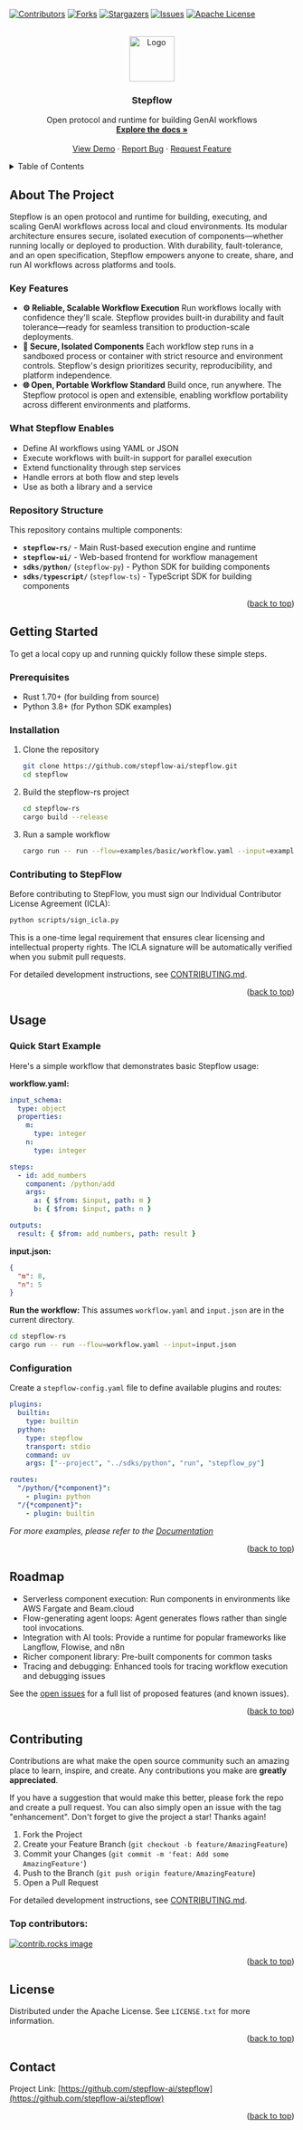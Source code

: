 <a id="readme-top"></a>

<!-- PROJECT SHIELDS -->
[![Contributors][contributors-shield]][contributors-url]
[![Forks][forks-shield]][forks-url]
[![Stargazers][stars-shield]][stars-url]
[![Issues][issues-shield]][issues-url]
[![Apache License][license-shield]][license-url]

<!-- PROJECT LOGO -->
<br />
<div align="center">
  <a href="https://github.com/stepflow-ai/stepflow">
    <img src="images/logo.png" alt="Logo" width="80" height="80">
  </a>

  <h3 align="center">Stepflow</h3>

  <p align="center">
    Open protocol and runtime for building GenAI workflows
    <br />
    <a href="https://fuzzy-journey-4j3y1we.pages.github.io/"><strong>Explore the docs »</strong></a>
    <br />
    <br />
    <a href="https://github.com/stepflow-ai/stepflow">View Demo</a>
    &middot;
    <a href="https://github.com/stepflow-ai/stepflow/issues/new?labels=bug&template=bug-report---.md">Report Bug</a>
    &middot;
    <a href="https://github.com/stepflow-ai/stepflow/issues/new?labels=enhancement&template=feature-request---.md">Request Feature</a>
  </p>
</div>

<!-- TABLE OF CONTENTS -->
<details>
  <summary>Table of Contents</summary>
  <ol>
    <li>
      <a href="#about-the-project">About The Project</a>
    </li>
    <li>
      <a href="#getting-started">Getting Started</a>
      <ul>
        <li><a href="#prerequisites">Prerequisites</a></li>
        <li><a href="#installation">Installation</a></li>
      </ul>
    </li>
    <li><a href="#usage">Usage</a></li>
    <li><a href="#roadmap">Roadmap</a></li>
    <li><a href="#contributing">Contributing</a></li>
    <li><a href="#license">License</a></li>
    <li><a href="#contact">Contact</a></li>
  </ol>
</details>

<!-- ABOUT THE PROJECT -->
## About The Project

Stepflow is an open protocol and runtime for building, executing, and scaling GenAI workflows across local and cloud environments. Its modular architecture ensures secure, isolated execution of components—whether running locally or deployed to production. With durability, fault-tolerance, and an open specification, Stepflow empowers anyone to create, share, and run AI workflows across platforms and tools.

### Key Features

- **⚙️ Reliable, Scalable Workflow Execution**
   Run workflows locally with confidence they'll scale. Stepflow provides built-in durability and fault tolerance—ready for seamless transition to production-scale deployments.
- **🔐 Secure, Isolated Components**
   Each workflow step runs in a sandboxed process or container with strict resource and environment controls. Stepflow's design prioritizes security, reproducibility, and platform independence.
- **🌐 Open, Portable Workflow Standard**
   Build once, run anywhere. The Stepflow protocol is open and extensible, enabling workflow portability across different environments and platforms.

### What Stepflow Enables

- Define AI workflows using YAML or JSON
- Execute workflows with built-in support for parallel execution
- Extend functionality through step services
- Handle errors at both flow and step levels
- Use as both a library and a service

### Repository Structure

This repository contains multiple components:

- **`stepflow-rs/`** - Main Rust-based execution engine and runtime
- **`stepflow-ui/`** - Web-based frontend for workflow management
- **`sdks/python/`** (`stepflow-py`) - Python SDK for building components
- **`sdks/typescript/`** (`stepflow-ts`) - TypeScript SDK for building components

<p align="right">(<a href="#readme-top">back to top</a>)</p>

<!-- GETTING STARTED -->
## Getting Started
To get a local copy up and running quickly follow these simple steps.
### Prerequisites

- Rust 1.70+ (for building from source)
- Python 3.8+ (for Python SDK examples)

### Installation

1. Clone the repository
   ```sh
   git clone https://github.com/stepflow-ai/stepflow.git
   cd stepflow
   ```

2. Build the stepflow-rs project
   ```sh
   cd stepflow-rs
   cargo build --release
   ```

3. Run a sample workflow
   ```sh
   cargo run -- run --flow=examples/basic/workflow.yaml --input=examples/basic/input1.json --config=examples/basic/stepflow-config.yml
   ```

### Contributing to StepFlow

Before contributing to StepFlow, you must sign our Individual Contributor License Agreement (ICLA):

```sh
python scripts/sign_icla.py
```

This is a one-time legal requirement that ensures clear licensing and intellectual property rights. The ICLA signature will be automatically verified when you submit pull requests.

For detailed development instructions, see [CONTRIBUTING.md](CONTRIBUTING.md).

<p align="right">(<a href="#readme-top">back to top</a>)</p>

<!-- USAGE EXAMPLES -->
## Usage

### Quick Start Example

Here's a simple workflow that demonstrates basic Stepflow usage:

**workflow.yaml:**
```yaml
input_schema:
  type: object
  properties:
    m:
      type: integer
    n:
      type: integer

steps:
  - id: add_numbers
    component: /python/add
    args:
      a: { $from: $input, path: m }
      b: { $from: $input, path: n }

outputs:
  result: { $from: add_numbers, path: result }
```

**input.json:**
```json
{
  "m": 8,
  "n": 5
}
```

**Run the workflow:**
This assumes `workflow.yaml` and `input.json` are in the current directory.
```sh
cd stepflow-rs
cargo run -- run --flow=workflow.yaml --input=input.json
```

### Configuration

Create a `stepflow-config.yaml` file to define available plugins and routes:

```yaml
plugins:
  builtin:
    type: builtin
  python:
    type: stepflow
    transport: stdio
    command: uv
    args: ["--project", "../sdks/python", "run", "stepflow_py"]

routes:
  "/python/{*component}":
    - plugin: python
  "/{*component}":
    - plugin: builtin
```

_For more examples, please refer to the [Documentation](https://fuzzy-journey-4j3y1we.pages.github.io/)_

<p align="right">(<a href="#readme-top">back to top</a>)</p>

<!-- ROADMAP -->
## Roadmap

- Serverless component execution: Run components in environments like AWS Fargate and Beam.cloud
- Flow-generating agent loops: Agent generates flows rather than single tool invocations.
- Integration with AI tools: Provide a runtime for popular frameworks like Langflow, Flowise, and n8n
- Richer component library: Pre-built components for common tasks
- Tracing and debugging: Enhanced tools for tracing workflow execution and debugging issues

See the [open issues](https://github.com/stepflow-ai/stepflow/issues) for a full list of proposed features (and known issues).

<p align="right">(<a href="#readme-top">back to top</a>)</p>

<!-- CONTRIBUTING -->
## Contributing

Contributions are what make the open source community such an amazing place to learn, inspire, and create. Any contributions you make are **greatly appreciated**.

If you have a suggestion that would make this better, please fork the repo and create a pull request. You can also simply open an issue with the tag "enhancement".
Don't forget to give the project a star! Thanks again!

1. Fork the Project
2. Create your Feature Branch (`git checkout -b feature/AmazingFeature`)
3. Commit your Changes (`git commit -m 'feat: Add some AmazingFeature'`)
4. Push to the Branch (`git push origin feature/AmazingFeature`)
5. Open a Pull Request

For detailed development instructions, see [CONTRIBUTING.md](CONTRIBUTING.md).

### Top contributors:

<a href="https://github.com/stepflow-ai/stepflow/graphs/contributors">
  <img src="https://contrib.rocks/image?repo=stepflow-ai/stepflow" alt="contrib.rocks image" />
</a>

<p align="right">(<a href="#readme-top">back to top</a>)</p>

<!-- LICENSE -->
## License

Distributed under the Apache License. See `LICENSE.txt` for more information.

<p align="right">(<a href="#readme-top">back to top</a>)</p>

<!-- CONTACT -->
## Contact

Project Link: [https://github.com/stepflow-ai/stepflow](https://github.com/stepflow-ai/stepflow)

<p align="right">(<a href="#readme-top">back to top</a>)</p>

<!-- MARKDOWN LINKS & IMAGES -->
<!-- https://www.markdownguide.org/basic-syntax/#reference-style-links -->
[contributors-shield]: https://img.shields.io/github/contributors/stepflow-ai/stepflow.svg?style=for-the-badge
[contributors-url]: https://github.com/stepflow-ai/stepflow/graphs/contributors
[forks-shield]: https://img.shields.io/github/forks/stepflow-ai/stepflow.svg?style=for-the-badge
[forks-url]: https://github.com/stepflow-ai/stepflow/network/members
[stars-shield]: https://img.shields.io/github/stars/stepflow-ai/stepflow.svg?style=for-the-badge
[stars-url]: https://github.com/stepflow-ai/stepflow/stargazers
[issues-shield]: https://img.shields.io/github/issues/stepflow-ai/stepflow.svg?style=for-the-badge
[issues-url]: https://github.com/stepflow-ai/stepflow/issues
[license-shield]: https://img.shields.io/github/license/stepflow-ai/stepflow.svg?style=for-the-badge
[license-url]: https://github.com/stepflow-ai/stepflow/blob/master/LICENSE.txt

